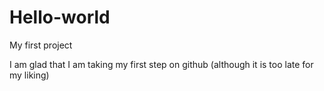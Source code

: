 # Hello-world
My first project

I am glad that I am taking my first step on github (although it is too late for my liking)
